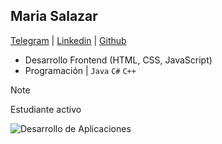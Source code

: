 ## Maria Salazar
[Telegram](t.me/mariasdl) | [Linkedin](linkedin.com/in/mariasdl) | [Github](https://github.com/mariasdl)

- Desarrollo Frontend (HTML, CSS, JavaScript)
- Programación | ```Java``` ```C#``` ```C++```

> [!NOTE]
> Estudiante activo


![Desarrollo de Aplicaciones](https://static.vecteezy.com/system/resources/thumbnails/019/518/320/small_2x/programming-icon-for-your-website-mobile-presentation-and-logo-design-free-vector.jpg)

